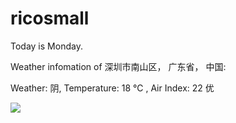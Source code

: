 # ricosmall

Today is Monday.

Weather infomation of 深圳市南山区， 广东省， 中国: 

Weather: 阴, Temperature: 18 ℃ , Air Index: 22 优

<img src="https://github-readme-stats.vercel.app/api?username=ricosmall&show_icons=true" />
